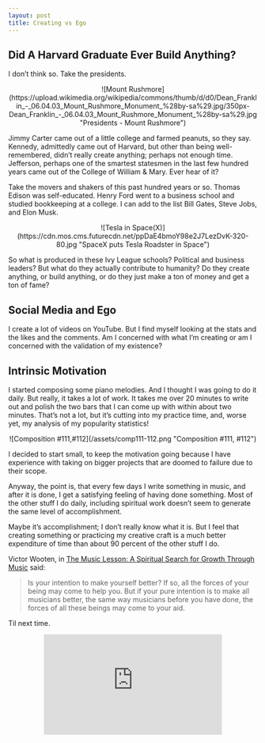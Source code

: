 ```yaml
---
layout: post
title: Creating vs Ego
---
```

## Did A Harvard Graduate Ever Build Anything? 

I don’t think so. Take the presidents. 

<span style="display:block;text-align:center">
![Mount Rushmore](https://upload.wikimedia.org/wikipedia/commons/thumb/d/d0/Dean_Franklin_-_06.04.03_Mount_Rushmore_Monument_%28by-sa%29.jpg/350px-Dean_Franklin_-_06.04.03_Mount_Rushmore_Monument_%28by-sa%29.jpg "Presidents - Mount Rushmore")
</span>

Jimmy Carter came out of a little college and farmed peanuts, so they say. Kennedy, admittedly came out of Harvard, but other than being well-remembered, didn’t really create anything; perhaps not enough time. Jefferson, perhaps one of the smartest statesmen in the last few hundred years came out of the College of William & Mary. Ever hear of it?

Take the movers and shakers of this past hundred years or so. Thomas Edison was self-educated. Henry Ford went to a business school and studied bookkeeping at a college. I can add to the list Bill Gates, Steve Jobs, and Elon Musk.

<span style="display:block;text-align:center">
![Tesla in Space(X)](https://cdn.mos.cms.futurecdn.net/ppDaE4bmoY98e2J7LezDvK-320-80.jpg "SpaceX puts Tesla Roadster in Space")
</span>

So what is produced in these Ivy League schools? Political and business leaders? But what do they actually contribute to humanity? Do they create anything, or build anything, or do they just make a ton of money and get a ton of fame?


## Social Media and Ego

I create a lot of videos on YouTube. But I find myself looking at the stats and the likes and the comments. Am I concerned with what I’m creating or am I concerned with the validation of my existence?


## Intrinsic Motivation

I started composing some piano melodies. And I thought I was going to do it daily. But really, it takes a lot of work. It takes me over 20 minutes to write out and polish the two bars that I can come up with within about two minutes. That’s not a lot, but it’s cutting into my practice time, and, worse yet, my analysis of my popularity statistics!

<span style="display:block;text-align:center">
![Composition #111,#112](/assets/comp111-112.png "Composition #111, #112")
</span>

I decided to start small, to keep the motivation going because I have experience with taking on bigger projects that are doomed to failure due to their scope.

Anyway, the point is, that every few days I write something in music, and after it is done, I get a satisfying feeling of having done something. Most of the other stuff I do daily, including spiritual work doesn’t seem to generate the same level of accomplishment. 

Maybe it’s accomplishment; I don’t really know what it is. But I feel that creating something or practicing my creative craft is a much better expenditure of time than about 90 percent of the other stuff I do.

Victor Wooten, in [The Music Lesson: A Spiritual Search for Growth Through Music](https://www.goodreads.com/book/show/1622930.The_Music_Lesson) said: 

>Is your intention to make yourself better? If so, all the forces of your being may come to help you. But if your pure intention is to make all musicians better, the same way musicians before you have done, the forces of all these beings may come to your aid.

Til next time.

<div style="display:block;text-align:center">
<iframe width="360" height="203" src="https://www.youtube.com/embed/bMv66lJmEeM" frameborder="0" allow="accelerometer; autoplay; encrypted-media; gyroscope; picture-in-picture" allowfullscreen></iframe>
</div>
